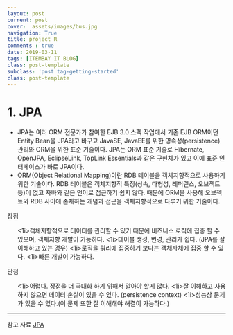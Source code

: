 ```yaml
---
layout: post
current: post
cover:  assets/images/bus.jpg
navigation: True
title: project R
comments : true
date: 2019-03-11
tags: [ITEMBAY IT BLOG]
class: post-template
subclass: 'post tag-getting-started'
class: post-template
---
```

<h1> 1. JPA </h1>


* JPA는 여러 ORM 전문가가 참여한 EJB 3.0 스펙 작업에서 기존 EJB ORM이던 Entity Bean을 JPA라고 바꾸고 JavaSE, JavaEE를 위한 영속성(persistence) 관리와 ORM을 위한 표준 기술이다. JPA는 ORM 표준 기술로 Hibernate, OpenJPA, EclipseLink, TopLink Essentials과 같은 구현체가 있고 이에 표준 인터페이스가 바로 JPA이다.
* ORM(Object Relational Mapping)이란 RDB 테이블을 객체지향적으로 사용하기 위한 기술이다. RDB 테이블은 객체지향적 특징(상속, 다형성, 레퍼런스, 오브젝트 등)이 없고 자바와 같은 언어로 접근하기 쉽지 않다. 때문에 ORM을 사용해 오브젝트와 RDB 사이에 존재하는 개념과 접근을 객체지향적으로 다루기 위한 기술이다.

장점  


<ul>
	<1i>객체지향적으로 데이터를 관리할 수 있기 때문에 비즈니스 로직에 집중 할 수 있으며, 객체지향 개발이 가능하다.</li>
	<1i>테이블 생성, 변경, 관리가 쉽다. (JPA를 잘 이해하고 있는 경우)</li>
	<1i>로직을 쿼리에 집중하기 보다는 객체자체에 집중 할 수 있다.</li>
	<1i>빠른 개발이 가능하다.</li>
</ul>

단점


<ul>
	<1i>어렵다. 장점을 더 극대화 하기 위해서 알아야 할게 많다.</li>
	<1i>잘 이해하고 사용하지 않으면 데이터 손실이 있을 수 있다. (persistence context)</li>
	<1i>성능상 문제가 있을 수 있다.(이 문제 또한 잘 이해해야 해결이 가능하다.)</li>
</ul>

---


참고 자료 
[JPA](https://blog.woniper.net/255)



